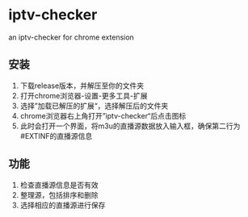 # iptv-checker
an iptv-checker for chrome extension

## 安装
1. 下载release版本，并解压至你的文件夹
2. 打开chrome浏览器-设置-更多工具-扩展
3. 选择”加载已解压的扩展“，选择解压后的文件夹
4. chrome浏览器右上角打开”iptv-checker“后点击图标
5. 此时会打开一个界面，将m3u的直播源数据放入输入框，确保第二行为#EXTINF的直播源信息

## 功能
1. 检查直播源信息是否有效
2. 整理源，包括排序和删除
3. 选择相应的直播源进行保存
